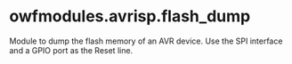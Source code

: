 # owfmodules.avrisp.flash_dump

Module to dump the flash memory of an AVR device. Use the SPI interface and a GPIO port as the Reset line.
